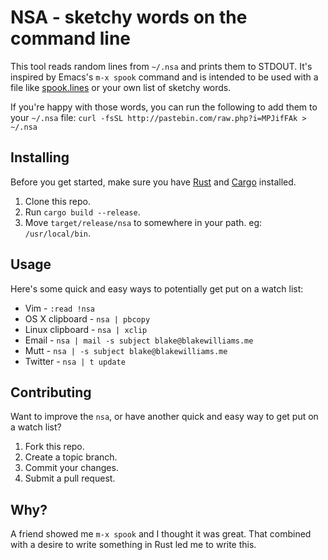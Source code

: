 # NSA - sketchy words on the command line

This tool reads random lines from `~/.nsa` and prints them to STDOUT. It's
inspired by Emacs's `m-x spook` command and is intended to be used with a file
like [spook.lines] or your own list of sketchy words.

[spook.lines]: https://github.com/emacs-mirror/emacs/blob/7f01832e1360b5203695d48605a45228f1362b42/etc/spook.lines

If you're happy with those words, you can run the following to add them to your
`~/.nsa` file: `curl -fsSL http://pastebin.com/raw.php?i=MPJifFAk > ~/.nsa`

## Installing

Before you get started, make sure you have [Rust] and [Cargo] installed.

1. Clone this repo.
2. Run `cargo build --release`.
3. Move `target/release/nsa` to somewhere in your path. eg: `/usr/local/bin`.

[Rust]: http://www.rust-lang.org/
[Cargo]: http://crates.io/

## Usage

Here's some quick and easy ways to potentially get put on a watch list:

* Vim - `:read !nsa`
* OS X clipboard - `nsa | pbcopy`
* Linux clipboard - `nsa | xclip`
* Email - `nsa | mail -s subject blake@blakewilliams.me`
* Mutt - `nsa | -s subject blake@blakewilliams.me`
* Twitter - `nsa | t update`

## Contributing

Want to improve the `nsa`, or have another quick and easy way to get put on a
watch list?

1. Fork this repo.
2. Create a topic branch.
3. Commit your changes.
3. Submit a pull request.

## Why?

A friend showed me `m-x spook` and I thought it was great. That combined with a
desire to write something in Rust led me to write this.
